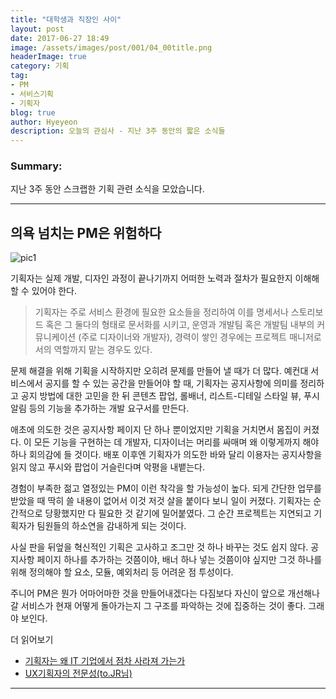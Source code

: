 ```yaml
---
title: "대학생과 직장인 사이"
layout: post
date: 2017-06-27 18:49
image: /assets/images/post/001/04_00title.png
headerImage: true
category: 기획
tag:
- PM
- 서비스기획
- 기획자
blog: true
author: Hyeyeon
description: 오늘의 관심사 - 지난 3주 동안의 짧은 소식들
---
```


### Summary:

지난 3주 동안 스크랩한 기획 관련 소식을 모았습니다.

---

## 의욕 넘치는 PM은 위험하다

![pic1](http://seokjun.kr/content/images/2017/02/dpd.jpg)

기획자는 실제 개발, 디자인 과정이 끝나기까지 어떠한 노력과 절차가 필요한지 이해해할 수 있어야 한다.

> 기획자는 주로 서비스 환경에 필요한 요소들을 정리하여 이를 명세서나 스토리보드 혹은 그 둘다의 형태로 문서화를 시키고, 운영과 개발팀 혹은 개발팀 내부의 커뮤니케이션 (주로 디자이너와 개발자), 경력이 쌓인 경우에는 프로젝트 매니저로서의 역할까지 맡는 경우도 있다.

문제 해결을 위해 기획을 시작하지만 오히려 문제를 만들어 낼 때가 더 많다. 예컨대 서비스에서 공지를 할 수 있는 공간을 만들어야 할 때, 기획자는 공지사항에 의미를 정리하고 공지 방법에 대한 고민을 한 뒤 콘텐츠 팝업, 롤배너, 리스트-디테일 스타일 뷰, 푸시 알림 등의 기능을 추가하는 개발 요구서를 만든다.

애초에 의도한 것은 공지사항 페이지 단 하나 뿐이었지만 기획을 거치면서 몸집이 커졌다. 이 모든 기능을 구현하는 데 개발자, 디자이너는 머리를 싸매며 왜 이렇게까지 해야 하나 회의감에 들 것이다. 배포 이후엔 기획자가 의도한 바와 달리 이용자는 공지사항을 읽지 않고 푸시와 팝업이 거슬린다며 악평을 내뱉는다.

경험이 부족한 젊고 열정있는 PM이 이런 착각을 할 가능성이 높다. 되게 간단한 업무를 받았을 때 딱히 쓸 내용이 없어서 이것 저것 살을 붙이다 보니 일이 커졌다. 기획자는 순간적으로 당황했지만 다 필요한 것 같기에 밀어붙였다. 그 순간 프로젝트는 지연되고 기획자가 팀원들의 하소연을 감내하게 되는 것이다.

사실 판을 뒤엎을 혁신적인 기획은 고사하고 조그만 것 하나 바꾸는 것도 쉽지 않다. 공지사항 페이지 하나를 추가하는 것쯤이야, 배너 하나 넣는 것쯤이야 싶지만 그것 하나를 위해 정의해야 할 요소, 모듈, 예외처리 등 어려운 점 투성이다.

주니어 PM은 뭔가 어마어마한 것을 만들어내겠다는 다짐보다 자신이 앞으로 개선해나갈 서비스가 현재 어떻게 돌아가는지 그 구조를 파악하는 것에 집중하는 것이 좋다. 그래야 보인다.

더 읽어보기
- [기획자는 왜 IT 기업에서 점차 사라져 가는가](http://seokjun.kr/why-engineers-become-ceo/)
- [UX기획자의 전문성(to.JR님)](https://brunch.co.kr/@windydog/59)

---
